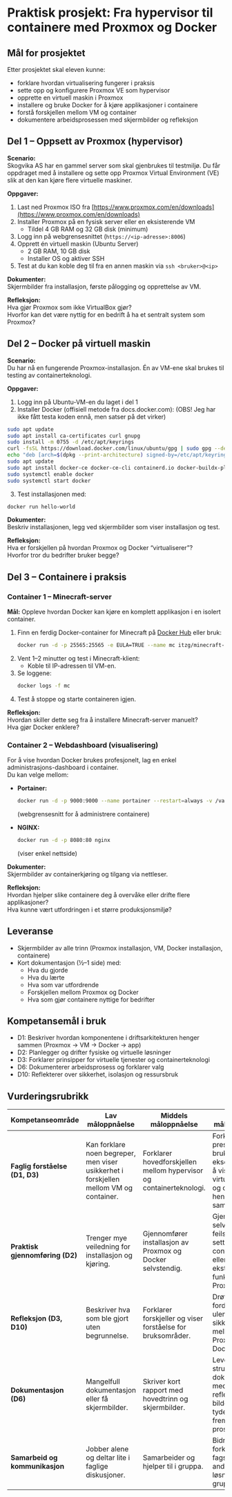 # Praktisk prosjekt: Fra hypervisor til containere med Proxmox og Docker

## Mål for prosjektet
Etter prosjektet skal eleven kunne:
- forklare hvordan virtualisering fungerer i praksis
- sette opp og konfigurere Proxmox VE som hypervisor
- opprette en virtuell maskin i Proxmox
- installere og bruke Docker for å kjøre applikasjoner i containere
- forstå forskjellen mellom VM og container
- dokumentere arbeidsprosessen med skjermbilder og refleksjon

## Del 1 – Oppsett av Proxmox (hypervisor)
**Scenario:**  
Skogvika AS har en gammel server som skal gjenbrukes til testmiljø. Du får oppdraget med å installere og sette opp Proxmox Virtual Environment (VE) slik at den kan kjøre flere virtuelle maskiner.

**Oppgaver:**
1. Last ned Proxmox ISO fra [https://www.proxmox.com/en/downloads](https://www.proxmox.com/en/downloads)  
2. Installer Proxmox på en fysisk server eller en eksisterende VM  
   - Tildel 4 GB RAM og 32 GB disk (minimum)  
3. Logg inn på webgrensesnittet (`https://<ip-adresse>:8006`)  
4. Opprett én virtuell maskin (Ubuntu Server)  
   - 2 GB RAM, 10 GB disk  
   - Installer OS og aktiver SSH  
5. Test at du kan koble deg til fra en annen maskin via `ssh <bruker>@<ip>`  

**Dokumenter:**  
Skjermbilder fra installasjon, første pålogging og opprettelse av VM.  

**Refleksjon:**  
Hva gjør Proxmox som ikke VirtualBox gjør?  
Hvorfor kan det være nyttig for en bedrift å ha et sentralt system som Proxmox?

## Del 2 – Docker på virtuell maskin
**Scenario:**  
Du har nå en fungerende Proxmox-installasjon. Én av VM-ene skal brukes til testing av containerteknologi.  

**Oppgaver:**
1. Logg inn på Ubuntu-VM-en du laget i del 1  
2. Installer Docker (offisiell metode fra docs.docker.com):  (OBS! Jeg har ikke fått testa koden ennå, men satser på det virker)
```bash
sudo apt update
sudo apt install ca-certificates curl gnupg
sudo install -m 0755 -d /etc/apt/keyrings
curl -fsSL https://download.docker.com/linux/ubuntu/gpg | sudo gpg --dearmor -o /etc/apt/keyrings/docker.gpg
echo "deb [arch=$(dpkg --print-architecture) signed-by=/etc/apt/keyrings/docker.gpg] https://download.docker.com/linux/ubuntu $(. /etc/os-release && echo "$VERSION_CODENAME") stable" | sudo tee /etc/apt/sources.list.d/docker.list > /dev/null
sudo apt update
sudo apt install docker-ce docker-ce-cli containerd.io docker-buildx-plugin docker-compose-plugin
sudo systemctl enable docker
sudo systemctl start docker
```

3. Test installasjonen med:  
```bash
docker run hello-world
```  

**Dokumenter:**  
Beskriv installasjonen, legg ved skjermbilder som viser installasjon og test.  

**Refleksjon:**  
Hva er forskjellen på hvordan Proxmox og Docker “virtualiserer”?  
Hvorfor tror du bedrifter bruker begge?

## Del 3 – Containere i praksis

### Container 1 – Minecraft-server
**Mål:** Oppleve hvordan Docker kan kjøre en komplett applikasjon i en isolert container.  

1. Finn en ferdig Docker-container for Minecraft på [Docker Hub](https://hub.docker.com/_/minecraft-server) eller bruk:  
   ```bash
   docker run -d -p 25565:25565 -e EULA=TRUE --name mc itzg/minecraft-server
   ```
2. Vent 1–2 minutter og test i Minecraft-klient:  
   - Koble til IP-adressen til VM-en.  
3. Se loggene:  
   ```bash
   docker logs -f mc
   ```
4. Test å stoppe og starte containeren igjen.  

**Refleksjon:**  
Hvordan skiller dette seg fra å installere Minecraft-server manuelt?  
Hva gjør Docker enklere?

### Container 2 – Webdashboard (visualisering)
For å vise hvordan Docker brukes profesjonelt, lag en enkel administrasjons-dashboard i container.  
Du kan velge mellom:  

- **Portainer:**  
  ```bash
  docker run -d -p 9000:9000 --name portainer --restart=always -v /var/run/docker.sock:/var/run/docker.sock portainer/portainer-ce
  ```  
  (webgrensesnitt for å administrere containere)  

- **NGINX:**  
  ```bash
  docker run -d -p 8080:80 nginx
  ```  
  (viser enkel nettside)  

**Dokumenter:**  
Skjermbilder av containerkjøring og tilgang via nettleser.

**Refleksjon:**  
Hvordan hjelper slike containere deg å overvåke eller drifte flere applikasjoner?  
Hva kunne vært utfordringen i et større produksjonsmiljø?

## Leveranse
- Skjermbilder av alle trinn (Proxmox installasjon, VM, Docker installasjon, containere)
- Kort dokumentasjon (½–1 side) med:
  - Hva du gjorde
  - Hva du lærte
  - Hva som var utfordrende
  - Forskjellen mellom Proxmox og Docker
  - Hva som gjør containere nyttige for bedrifter

## Kompetansemål i bruk
- D1: Beskriver hvordan komponentene i driftsarkitekturen henger sammen (Proxmox → VM → Docker → app)
- D2: Planlegger og drifter fysiske og virtuelle løsninger
- D3: Forklarer prinsipper for virtuelle tjenester og containerteknologi
- D6: Dokumenterer arbeidsprosess og forklarer valg
- D10: Reflekterer over sikkerhet, isolasjon og ressursbruk

## Vurderingsrubrikk

| Kompetanseområde | Lav måloppnåelse | Middels måloppnåelse | Høy måloppnåelse |
|------------------|------------------|----------------------|------------------|
| **Faglig forståelse (D1, D3)** | Kan forklare noen begreper, men viser usikkerhet i forskjellen mellom VM og container. | Forklarer hovedforskjellen mellom hypervisor og containerteknologi. | Forklarer presist og bruker eksempler for å vise hvordan virtualisering og containere henger sammen. |
| **Praktisk gjennomføring (D2)** | Trenger mye veiledning for installasjon og kjøring. | Gjennomfører installasjon av Proxmox og Docker selvstendig. | Gjennomfører selvstendig, feilsøker og setter opp flere containere eller bruker ekstra funksjoner i Proxmox. |
| **Refleksjon (D3, D10)** | Beskriver hva som ble gjort uten begrunnelse. | Forklarer forskjeller og viser forståelse for bruksområder. | Drøfter fordeler, ulemper og sikkerhet mellom Proxmox og Docker. |
| **Dokumentasjon (D6)** | Mangelfull dokumentasjon eller få skjermbilder. | Skriver kort rapport med hovedtrinn og skjermbilder. | Leverer strukturert dokumentasjon med refleksjoner, bilder og tydelig fremstilling av prosessen. |
| **Samarbeid og kommunikasjon** | Jobber alene og deltar lite i faglige diskusjoner. | Samarbeider og hjelper til i gruppa. | Bidrar aktivt, forklarer fagstoff for andre og deler løsninger med gruppa. |
